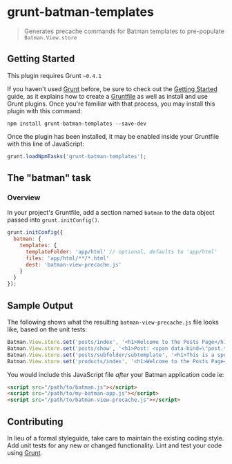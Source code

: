 grunt-batman-templates
======================

> Generates precache commands for Batman templates to pre-populate `Batman.View.store`

Getting Started
------------------

This plugin requires Grunt `~0.4.1`

If you haven't used [Grunt](http://gruntjs.com/) before, be sure to check out the [Getting Started](http://gruntjs.com/getting-started) guide, as it explains how to create a [Gruntfile](http://gruntjs.com/sample-gruntfile) as well as install and use Grunt plugins. Once you're familiar with that process, you may install this plugin with this command:

```shell
npm install grunt-batman-templates --save-dev
```

Once the plugin has been installed, it may be enabled inside your Gruntfile with this line of JavaScript:

```js
grunt.loadNpmTasks('grunt-batman-templates');
```

The "batman" task
---------------------------

### Overview
In your project's Gruntfile, add a section named `batman` to the data object passed into `grunt.initConfig()`.

```js
grunt.initConfig({
  batman: {
    templates: {
      templateFolder: 'app/html' // optional, defaults to 'app/html'
      files: 'app/html/**/*.html'
      dest: 'batman-view-precache.js'
    }
  }
});
```

Sample Output
---------------------------

The following shows what the resulting `batman-view-precache.js` file looks like, based on the unit tests:

```js
Batman.View.store.set('posts/index', '<h1>Welcome to the Posts Page</h1>\n<ul class=\"posts\">\n  <li class=\"post\" data-foreach-post=\"posts\">\n    <span class=\"title\" data-bind=\"post.title\"></span>\n    <span class=\"created-at\" data-bind=\"post.created_at\"></span>\n  </li>\n</ul>\n');
Batman.View.store.set('posts/show', '<h1>Post: <span data-bind=\"post.title\"></span></h1>\n<span class=\"created-at\" data-bind=\"post.created_at\"></span>\n<div data-bind=\"post.content\"></div>\n');
Batman.View.store.set('posts/subfolder/subtemplate', '<h1>This is a special template</h1>\n<div>Verifies that subfolder path lookups in the task work</div>\n');
Batman.View.store.set('products/index', '<h1>Welcome to the Posts Page</h1>\n<ul class=\"products\">\n  <li class=\"product\" data-foreach-product=\"products\">\n    <span class=\"name\" data-bind=\"product.name\"></span>\n    <span class=\"price\" data-bind=\"product.price\"></span>\n  </li>\n</ul>\n');
```

You would include this JavaScript file _after_ your Batman application code ie:

```html
<script src="/path/to/batman.js"></script>
<script src="/path/to/my-batman-app.js"></script>
<script src="/path/to/batman-view-precache.js"></script>
```

Contributing
------------

In lieu of a formal styleguide, take care to maintain the existing coding style. Add unit tests for any new or changed functionality. Lint and test your code using [Grunt](http://gruntjs.com/).
